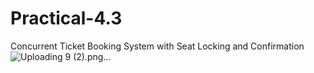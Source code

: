 # Practical-4.3
Concurrent Ticket Booking System with Seat Locking and Confirmation
![Uploading 9 (2).png…]()
